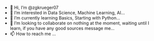 - 👋 Hi, I’m @zgkrueger07
- 👀 I’m interested in Data Science, Machine Learning, AI...
- 🌱 I’m currently learning Basics, Starting with Python...
- 💞️ I’m looking to collaborate on nothing at the moment, waiting until I learn, if you have any good sources message me...
- 📫 How to reach me ...

<!---
zgkrueger07/zgkrueger07 is a ✨ special ✨ repository because its `README.md` (this file) appears on your GitHub profile.
You can click the Preview link to take a look at your changes.
--->

